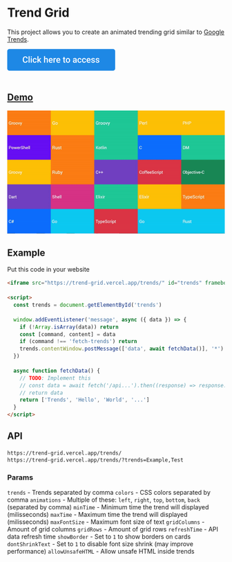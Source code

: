 # Trend Grid
This project allows you to create an animated trending grid similar to [Google Trends](https://trends.google.com/trends/hottrends/visualize?nrow=5&ncol=5).

<a href="https://trend-grid.vercel.app/" target="_blank">
    <img src="button.svg" alt="Click here to access" height="50"><br /><br />
</a>

## [Demo](https://trend-grid.vercel.app/trends/?trends=C%2CC%23%2CC%2B%2B%2CCoffeeScript%2CCSS%2CDart%2CDM%2CElixir%2CGo%2CGroovy%2CHTML%2CJava%2CJavaScript%2CKotlin%2CObjective-C%2CPerl%2CPHP%2CPowerShell%2CPython%2CRuby%2CRust%2CScala%2CShell%2CSwift%2CTypeScript)

[![Demo](demo.gif)](https://trend-grid.vercel.app/trends/?trends=C%2CC%23%2CC%2B%2B%2CCoffeeScript%2CCSS%2CDart%2CDM%2CElixir%2CGo%2CGroovy%2CHTML%2CJava%2CJavaScript%2CKotlin%2CObjective-C%2CPerl%2CPHP%2CPowerShell%2CPython%2CRuby%2CRust%2CScala%2CShell%2CSwift%2CTypeScript)

## Example
Put this code in your website
```html
<iframe src="https://trend-grid.vercel.app/trends/" id="trends" frameborder="0" style="width: 480px; height: 270px;" allowfullscreen></iframe>

<script>
  const trends = document.getElementById('trends')

  window.addEventListener('message', async ({ data }) => {
    if (!Array.isArray(data)) return
    const [command, content] = data
    if (command !== 'fetch-trends') return
    trends.contentWindow.postMessage(['data', await fetchData()], '*')
  })

  async function fetchData() {
    // TODO: Implement this
    // const data = await fetch('/api...').then((response) => response.json())
    // return data
    return ['Trends', 'Hello', 'World', '...']
  }
</script>
```

## API
```
https://trend-grid.vercel.app/trends/
https://trend-grid.vercel.app/trends/?trends=Example,Test
```

### Params
`trends` - Trends separated by comma
`colors` - CSS colors separated by comma
`animations` - Multiple of these: `left`, `right`, `top`, `bottom`, `back` (separated by comma)
`minTime` - Minimum time the trend will displayed (milisseconds)
`maxTime` - Maximum time the trend will displayed (milisseconds)
`maxFontSize` - Maximum font size of text
`gridColumns` - Amount of grid columns
`gridRows` - Amount of grid rows
`refreshTime` - API data refresh time
`showBorder` - Set to `1` to show borders on cards
`dontShrinkText` - Set to `1` to disable font size shrink (may improve performance)
`allowUnsafeHTML` - Allow unsafe HTML inside trends
